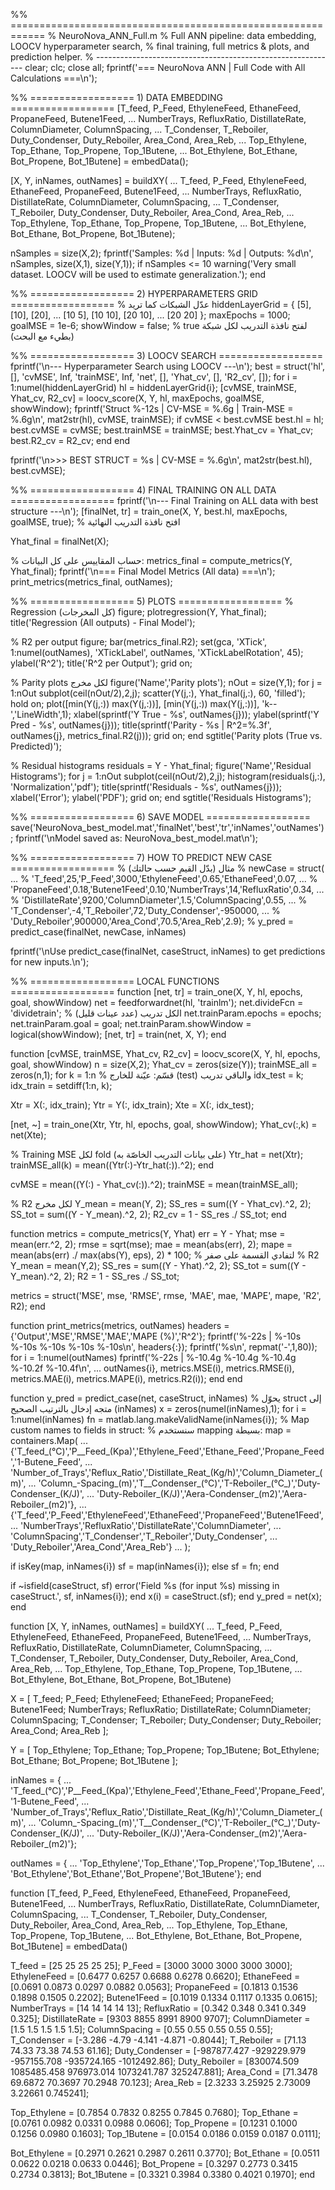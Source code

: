 %% ============================================================
% NeuroNova_ANN_Full.m
% Full ANN pipeline: data embedding, LOOCV hyperparameter search,
% final training, full metrics & plots, and prediction helper.
% ------------------------------------------------------------
clear; clc; close all;
fprintf('=== NeuroNova ANN | Full Code with All Calculations ===\n');


%% ================== 1) DATA EMBEDDING ==================
[T_feed, P_Feed, EthyleneFeed, EthaneFeed, PropaneFeed, Butene1Feed, ...
NumberTrays, RefluxRatio, DistillateRate, ColumnDiameter, ColumnSpacing, ...
T_Condenser, T_Reboiler, Duty_Condenser, Duty_Reboiler, Area_Cond, Area_Reb, ...
Top_Ethylene, Top_Ethane, Top_Propene, Top_1Butene, ...
Bot_Ethylene, Bot_Ethane, Bot_Propene, Bot_1Butene] = embedData();


[X, Y, inNames, outNames] = buildXY( ...
T_feed, P_Feed, EthyleneFeed, EthaneFeed, PropaneFeed, Butene1Feed, ...
NumberTrays, RefluxRatio, DistillateRate, ColumnDiameter, ColumnSpacing, ...
T_Condenser, T_Reboiler, Duty_Condenser, Duty_Reboiler, Area_Cond, Area_Reb, ...
Top_Ethylene, Top_Ethane, Top_Propene, Top_1Butene, ...
Bot_Ethylene, Bot_Ethane, Bot_Propene, Bot_1Butene);


nSamples = size(X,2);
fprintf('Samples: %d | Inputs: %d | Outputs: %d\n', nSamples, size(X,1), size(Y,1));
if nSamples <= 10
warning('Very small dataset. LOOCV will be used to estimate generalization.');
end


%% ================== 2) HYPERPARAMETERS GRID ==================
% عدّل الشبكات كما تريد
hiddenLayerGrid = {
[5], [10], [20], ...
[10 5], [10 10], [20 10], ...
[20 20]
};
maxEpochs = 1000;
goalMSE = 1e-6;
showWindow = false; % true لفتح نافذة التدريب لكل شبكة (بطيء مع البحث)


%% ================== 3) LOOCV SEARCH ==================
fprintf('\n--- Hyperparameter Search using LOOCV ---\n');
best = struct('hl', [], 'cvMSE', Inf, 'trainMSE', Inf, 'net', [], 'Yhat_cv', [], 'R2_cv', []);
for i = 1:numel(hiddenLayerGrid)
hl = hiddenLayerGrid{i};
[cvMSE, trainMSE, Yhat_cv, R2_cv] = loocv_score(X, Y, hl, maxEpochs, goalMSE, showWindow);
fprintf('Struct %-12s | CV-MSE = %.6g | Train-MSE = %.6g\n', mat2str(hl), cvMSE, trainMSE);
if cvMSE < best.cvMSE
best.hl = hl;
best.cvMSE = cvMSE;
best.trainMSE = trainMSE;
best.Yhat_cv = Yhat_cv;
best.R2_cv = R2_cv;
end
end


fprintf('\n>>> BEST STRUCT = %s | CV-MSE = %.6g\n', mat2str(best.hl), best.cvMSE);


%% ================== 4) FINAL TRAINING ON ALL DATA ==================
fprintf('\n--- Final Training on ALL data with best structure ---\n');
[finalNet, tr] = train_one(X, Y, best.hl, maxEpochs, goalMSE, true); % افتح نافذة التدريب النهائية


Yhat_final = finalNet(X);


% حساب المقاييس على كل البيانات:
metrics_final = compute_metrics(Y, Yhat_final);
fprintf('\n=== Final Model Metrics (All data) ===\n');
print_metrics(metrics_final, outNames);


%% ================== 5) PLOTS ==================
% Regression (كل المخرجات)
figure; plotregression(Y, Yhat_final); title('Regression (All outputs) - Final Model');


% R2 per output
figure;
bar(metrics_final.R2);
set(gca, 'XTick', 1:numel(outNames), 'XTickLabel', outNames, 'XTickLabelRotation', 45);
ylabel('R^2'); title('R^2 per Output'); grid on;


% Parity plots لكل مخرج
figure('Name','Parity plots');
nOut = size(Y,1);
for j = 1:nOut
subplot(ceil(nOut/2),2,j);
scatter(Y(j,:), Yhat_final(j,:), 60, 'filled'); hold on;
plot([min(Y(j,:)) max(Y(j,:))], [min(Y(j,:)) max(Y(j,:))], 'k--','LineWidth',1);
xlabel(sprintf('Y True - %s', outNames{j}));
ylabel(sprintf('Y Pred - %s', outNames{j}));
title(sprintf('Parity - %s | R^2=%.3f', outNames{j}, metrics_final.R2(j)));
grid on;
end
sgtitle('Parity plots (True vs. Predicted)');


% Residual histograms
residuals = Y - Yhat_final;
figure('Name','Residual Histograms');
for j = 1:nOut
subplot(ceil(nOut/2),2,j);
histogram(residuals(j,:), 'Normalization','pdf');
title(sprintf('Residuals - %s', outNames{j}));
xlabel('Error'); ylabel('PDF'); grid on;
end
sgtitle('Residuals Histograms');


%% ================== 6) SAVE MODEL ==================
save('NeuroNova_best_model.mat','finalNet','best','tr','inNames','outNames');
fprintf('\nModel saved as: NeuroNova_best_model.mat\n');


%% ================== 7) HOW TO PREDICT NEW CASE ==================
% مثال (بدّل القيم حسب حالتك)
% newCase = struct( ...
% 'T_feed',25,'P_Feed',3000,'EthyleneFeed',0.65,'EthaneFeed',0.07, ...
% 'PropaneFeed',0.18,'Butene1Feed',0.10,'NumberTrays',14,'RefluxRatio',0.34, ...
% 'DistillateRate',9200,'ColumnDiameter',1.5,'ColumnSpacing',0.55, ...
% 'T_Condenser',-4,'T_Reboiler',72,'Duty_Condenser',-950000, ...
% 'Duty_Reboiler',900000,'Area_Cond',70.5,'Area_Reb',2.9);
% y_pred = predict_case(finalNet, newCase, inNames)


fprintf('\nUse predict_case(finalNet, caseStruct, inNames) to get predictions for new inputs.\n');


%% ================== LOCAL FUNCTIONS ==================
function [net, tr] = train_one(X, Y, hl, epochs, goal, showWindow)
net = feedforwardnet(hl, 'trainlm');
net.divideFcn = 'dividetrain'; % الكل تدريب (عدد عينات قليل)
net.trainParam.epochs = epochs;
net.trainParam.goal = goal;
net.trainParam.showWindow = logical(showWindow);
[net, tr] = train(net, X, Y);
end


function [cvMSE, trainMSE, Yhat_cv, R2_cv] = loocv_score(X, Y, hl, epochs, goal, showWindow)
n = size(X,2);
Yhat_cv = zeros(size(Y));
trainMSE_all = zeros(n,1);
for k = 1:n
% قسّم: عيّنة للخارج (test) والباقي تدريب
idx_test = k;
idx_train = setdiff(1:n, k);


Xtr = X(:, idx_train);
Ytr = Y(:, idx_train);
Xte = X(:, idx_test);


[net, ~] = train_one(Xtr, Ytr, hl, epochs, goal, showWindow);
Yhat_cv(:,k) = net(Xte);


% Training MSE لكل fold (على بيانات التدريب الخاصّة به)
Ytr_hat = net(Xtr);
trainMSE_all(k) = mean((Ytr(:)-Ytr_hat(:)).^2);
end


cvMSE = mean((Y(:) - Yhat_cv(:)).^2);
trainMSE = mean(trainMSE_all);


% R2 لكل مخرج
Y_mean = mean(Y, 2);
SS_res = sum((Y - Yhat_cv).^2, 2);
SS_tot = sum((Y - Y_mean).^2, 2);
R2_cv = 1 - SS_res ./ SS_tot;
end


function metrics = compute_metrics(Y, Yhat)
err = Y - Yhat;
mse = mean(err.^2, 2);
rmse = sqrt(mse);
mae = mean(abs(err), 2);
mape = mean(abs(err) ./ max(abs(Y), eps), 2) * 100; % لتفادي القسمة على صفر
% R2
Y_mean = mean(Y,2);
SS_res = sum((Y - Yhat).^2, 2);
SS_tot = sum((Y - Y_mean).^2, 2);
R2 = 1 - SS_res ./ SS_tot;


metrics = struct('MSE', mse, 'RMSE', rmse, 'MAE', mae, 'MAPE', mape, 'R2', R2);
end


function print_metrics(metrics, outNames)
headers = {'Output','MSE','RMSE','MAE','MAPE (%)','R^2'};
fprintf('%-22s | %-10s %-10s %-10s %-10s %-10s\n', headers{:});
fprintf('%s\n', repmat('-',1,80));
for i = 1:numel(outNames)
fprintf('%-22s | %-10.4g %-10.4g %-10.4g %-10.2f %-10.4f\n', ...
outNames{i}, metrics.MSE(i), metrics.RMSE(i), metrics.MAE(i), metrics.MAPE(i), metrics.R2(i));
end
end


function y_pred = predict_case(net, caseStruct, inNames)
% يحوّل struct إلى متجه إدخال بالترتيب الصحيح (inNames)
x = zeros(numel(inNames),1);
for i = 1:numel(inNames)
fn = matlab.lang.makeValidName(inNames{i});
% Map custom names to fields in struct:
% سنستخدم mapping بسيطة:
map = containers.Map( ...
{'T_feed_(°C)','P__Feed_(Kpa)','Ethylene_Feed','Ethane_Feed','Propane_Feed','1-Butene_Feed', ...
'Number_of_Trays','Reflux_Ratio','Distillate_Reat_(Kg/h)','Column_Diameter_(m)', ...
'Column_-Spacing_(m)','T__Condenser_(°C)','T-Reboiler_(°C_)','Duty-Condenser_(K/J)', ...
'Duty-Reboiler_(K/J)','Aera-Condenser_(m2)','Aera-Reboiler_(m2)'}, ...
{'T_feed','P_Feed','EthyleneFeed','EthaneFeed','PropaneFeed','Butene1Feed', ...
'NumberTrays','RefluxRatio','DistillateRate','ColumnDiameter', ...
'ColumnSpacing','T_Condenser','T_Reboiler','Duty_Condenser', ...
'Duty_Reboiler','Area_Cond','Area_Reb'} ...
);


if isKey(map, inNames{i})
sf = map(inNames{i});
else
sf = fn;
end


if ~isfield(caseStruct, sf)
error('Field %s (for input %s) missing in caseStruct.', sf, inNames{i});
end
x(i) = caseStruct.(sf);
end
y_pred = net(x);
end


function [X, Y, inNames, outNames] = buildXY( ...
T_feed, P_Feed, EthyleneFeed, EthaneFeed, PropaneFeed, Butene1Feed, ...
NumberTrays, RefluxRatio, DistillateRate, ColumnDiameter, ColumnSpacing, ...
T_Condenser, T_Reboiler, Duty_Condenser, Duty_Reboiler, Area_Cond, Area_Reb, ...
Top_Ethylene, Top_Ethane, Top_Propene, Top_1Butene, ...
Bot_Ethylene, Bot_Ethane, Bot_Propene, Bot_1Butene)


X = [ T_feed;
P_Feed;
EthyleneFeed;
EthaneFeed;
PropaneFeed;
Butene1Feed;
NumberTrays;
RefluxRatio;
DistillateRate;
ColumnDiameter;
ColumnSpacing;
T_Condenser;
T_Reboiler;
Duty_Condenser;
Duty_Reboiler;
Area_Cond;
Area_Reb ];


Y = [ Top_Ethylene;
Top_Ethane;
Top_Propene;
Top_1Butene;
Bot_Ethylene;
Bot_Ethane;
Bot_Propene;
Bot_1Butene ];


inNames = { ...
'T_feed_(°C)','P__Feed_(Kpa)','Ethylene_Feed','Ethane_Feed','Propane_Feed','1-Butene_Feed', ...
'Number_of_Trays','Reflux_Ratio','Distillate_Reat_(Kg/h)','Column_Diameter_(m)', ...
'Column_-Spacing_(m)','T__Condenser_(°C)','T-Reboiler_(°C_)','Duty-Condenser_(K/J)', ...
'Duty-Reboiler_(K/J)','Aera-Condenser_(m2)','Aera-Reboiler_(m2)'};


outNames = { ...
'Top_Ethylene','Top_Ethane','Top_Propene','Top_1Butene', ...
'Bot_Ethylene','Bot_Ethane','Bot_Propene','Bot_1Butene'};
end


function [T_feed, P_Feed, EthyleneFeed, EthaneFeed, PropaneFeed, Butene1Feed, ...
NumberTrays, RefluxRatio, DistillateRate, ColumnDiameter, ColumnSpacing, ...
T_Condenser, T_Reboiler, Duty_Condenser, Duty_Reboiler, Area_Cond, Area_Reb, ...
Top_Ethylene, Top_Ethane, Top_Propene, Top_1Butene, ...
Bot_Ethylene, Bot_Ethane, Bot_Propene, Bot_1Butene] = embedData()


T_feed = [25 25 25 25 25];
P_Feed = [3000 3000 3000 3000 3000];
EthyleneFeed = [0.6477 0.6257 0.6688 0.6278 0.6620];
EthaneFeed = [0.0691 0.0873 0.0297 0.0882 0.0563];
PropaneFeed = [0.1813 0.1536 0.1898 0.1505 0.2202];
Butene1Feed = [0.1019 0.1334 0.1117 0.1335 0.0615];
NumberTrays = [14 14 14 14 13];
RefluxRatio = [0.342 0.348 0.341 0.349 0.325];
DistillateRate = [9303 8855 8991 8900 9707];
ColumnDiameter = [1.5 1.5 1.5 1.5 1.5];
ColumnSpacing = [0.55 0.55 0.55 0.55 0.55];
T_Condenser = [-3.286 -4.79 -4.141 -4.871 -0.8044];
T_Reboiler = [71.13 74.33 73.38 74.53 61.16];
Duty_Condenser = [-987877.427 -929229.979 -957155.708 -935724.165 -1012492.86];
Duty_Reboiler = [830074.509 1085485.458 976973.014 1073241.787 325247.881];
Area_Cond = [71.3478 69.6872 70.3697 70.2948 70.123];
Area_Reb = [2.3233 3.25925 2.73009 3.22661 0.745241];


Top_Ethylene = [0.7854 0.7832 0.8255 0.7845 0.7680];
Top_Ethane = [0.0761 0.0982 0.0331 0.0988 0.0606];
Top_Propene = [0.1231 0.1000 0.1256 0.0980 0.1603];
Top_1Butene = [0.0154 0.0186 0.0159 0.0187 0.0111];


Bot_Ethylene = [0.2971 0.2621 0.2987 0.2611 0.3770];
Bot_Ethane = [0.0511 0.0622 0.0218 0.0633 0.0446];
Bot_Propene = [0.3297 0.2773 0.3415 0.2734 0.3813];
Bot_1Butene = [0.3321 0.3984 0.3380 0.4021 0.1970];
end



